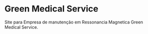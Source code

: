 # Green Medical Service
Site para Empresa de manutenção em Ressonancia Magnetica Green Medical Service. 